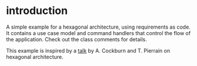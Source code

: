 # introduction
A simple example for a hexagonal architecture, using requirements as code.
It contains a use case model and command handlers that control the flow of the application.
Check out the class comments for details.

 This example is inspired by a [talk](https://www.youtube.com/watch?v=th4AgBcrEHA) by A. Cockburn and T. Pierrain on hexagonal architecture.

